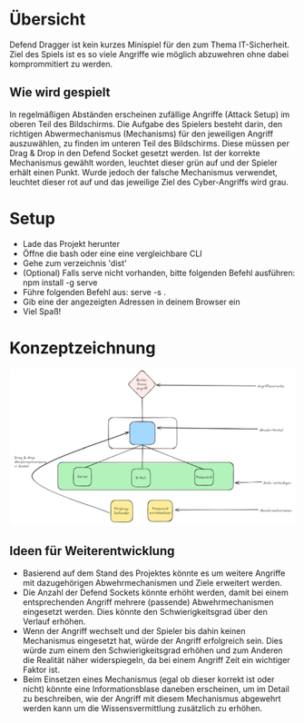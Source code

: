 # Übersicht

Defend Dragger ist kein kurzes Minispiel für den zum Thema IT-Sicherheit. Ziel des Spiels ist es so viele Angriffe wie möglich abzuwehren ohne dabei komprommitiert zu werden.

## Wie wird gespielt

In regelmäßigen Abständen erscheinen zufällige Angriffe (Attack Setup) im oberen Teil des Bildschirms. Die Aufgabe des Spielers besteht darin, den richtigen Abwermechanismus (Mechanisms) für den jeweiligen Angriff auszuwählen, zu finden im unteren Teil des Bildschirms. Diese müssen per Drag & Drop in den Defend Socket gesetzt werden. Ist der korrekte Mechanismus gewählt worden, leuchtet dieser grün auf und der Spieler erhält einen Punkt. Wurde jedoch der falsche Mechanismus verwendet, leuchtet dieser rot auf und das jeweilige Ziel des Cyber-Angriffs wird grau.

# Setup

- Lade das Projekt herunter
- Öffne die bash oder eine eine vergleichbare CLI
- Gehe zum verzeichnis 'dist'
- (Optional) Falls serve nicht vorhanden, bitte folgenden Befehl ausführen: npm install -g serve
- Führe folgenden Befehl aus: serve -s .
- Gib eine der angezeigten Adressen in deinem Browser ein
- Viel Spaß!

# Konzeptzeichnung

![Konzeptzeichnung](public/images/concept.png)

## Ideen für Weiterentwicklung

- Basierend auf dem Stand des Projektes könnte es um weitere Angriffe mit dazugehörigen Abwehrmechanismen und Ziele erweitert werden.
- Die Anzahl der Defend Sockets könnte erhöht werden, damit bei einem entsprechenden Angriff mehrere (passende) Abwehrmechanismen eingesetzt werden. Dies könnte den Schwierigkeitsgrad über den Verlauf erhöhen.
- Wenn der Angriff wechselt und der Spieler bis dahin keinen Mechanismus eingesetzt hat, würde der Angriff erfolgreich sein. Dies würde zum einem den Schwierigkeitsgrad erhöhen und zum Anderen die Realität näher widerspiegeln, da bei einem Angriff Zeit ein wichtiger Faktor ist.
- Beim Einsetzen eines Mechanismus (egal ob dieser korrekt ist oder nicht) könnte eine Informationsblase daneben erscheinen, um im Detail zu beschreiben, wie der Angriff mit diesem Mechanismus abgewehrt werden kann um die Wissensvermittlung zusätzlich zu erhöhen.
